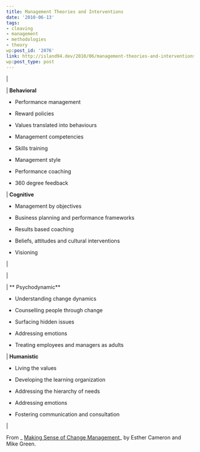 ```yaml
---
title: Management Theories and Interventions
date: '2010-06-13'
tags:
- cleaving
- management
- methodologies
- theory
wp:post_id: '2076'
link: http://island94.dev/2010/06/management-theories-and-interventions/
wp:post_type: post
---
```




|

| **Behavioral**

- Performance management

- Reward policies

- Values translated into behaviours

- Management competencies

- Skills training

- Management style

- Performance coaching

- 360 degree feedback

| **Cognitive**

- Management by objectives

- Business planning and performance frameworks

- Results based coaching

- Beliefs, attitudes and cultural interventions

- Visioning

|

|

| ** Psychodynamic**

- Understanding change dynamics

- Counselling people through change

- Surfacing hidden issues

- Addressing emotions

- Treating employees and managers as adults

| **Humanistic**

- Living the values

- Developing the learning organization

- Addressing the hierarchy of needs

- Addressing emotions

- Fostering communication and consultation

|

From _ [Making Sense of Change Management](http://www.makingsenseofchange.com/)_ by Esther Cameron and Mike Green.
